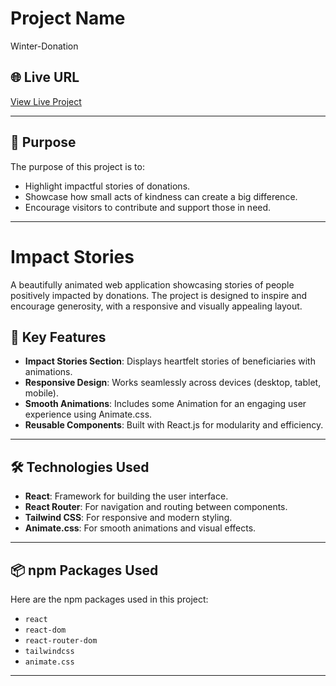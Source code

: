 # Project Name

Winter-Donation


## 🌐 Live URL
[View Live Project](https://splendid-pixie-22a5e2.netlify.app/)

---

## 🎯 Purpose
The purpose of this project is to:
- Highlight impactful stories of donations.
- Showcase how small acts of kindness can create a big difference.
- Encourage visitors to contribute and support those in need.

---
# Impact Stories

A beautifully animated web application showcasing stories of people positively impacted by donations. The project is designed to inspire and encourage generosity, with a responsive and visually appealing layout.

## 🚀 Key Features
- **Impact Stories Section**: Displays heartfelt stories of beneficiaries with animations.
- **Responsive Design**: Works seamlessly across devices (desktop, tablet, mobile).
- **Smooth Animations**: Includes some Animation for an engaging user experience using Animate.css.
- **Reusable Components**: Built with React.js for modularity and efficiency.

---

## 🛠️ Technologies Used
- **React**: Framework for building the user interface.
- **React Router**: For navigation and routing between components.
- **Tailwind CSS**: For responsive and modern styling.
- **Animate.css**: For smooth animations and visual effects.

---

## 📦 npm Packages Used
Here are the npm packages used in this project:
- `react`
- `react-dom`
- `react-router-dom`
- `tailwindcss`
- `animate.css`

---


<!-- // 
AOS Package, 
Animate.css, 
Lottie React 
React-simple-typewriter
React Awesome reveal 
React-tooltip -->



